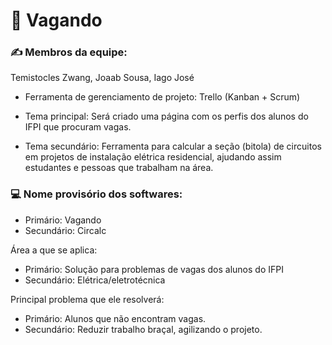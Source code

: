 # 📑 Vagando

<!-- ### 1) Criem um repositório; -->

### ✍️ Membros da equipe:
Temistocles Zwang, Joaab Sousa, Iago José 

* Ferramenta de gerenciamento de projeto: Trello (Kanban + Scrum)

* Tema principal: Será criado uma página com os perfis dos alunos do IFPI que procuram vagas.

* Tema secundário: Ferramenta para calcular a seção (bitola) de circuitos em projetos de instalação elétrica residencial, ajudando assim estudantes e pessoas que trabalham na área.

### 💻 Nome provisório dos softwares: 
   
   * Primário: Vagando 
   * Secundário: Circalc
   
   Área a que se aplica: 
   
   * Primário: Solução para problemas de vagas dos alunos do IFPI 
   * Secundário: Elétrica/eletrotécnica
   
   Principal problema que ele resolverá: 
   
   * Primário: Alunos que não encontram vagas.
   * Secundário: Reduzir trabalho braçal, agilizando o projeto.
   
<!-- ### 4) Um membro da equipe deve responder a atividade com o link do repositório; -->

<!-- ### 5) Apenas os membros da equipe que apresentarem a atividade pontuarão. -->
